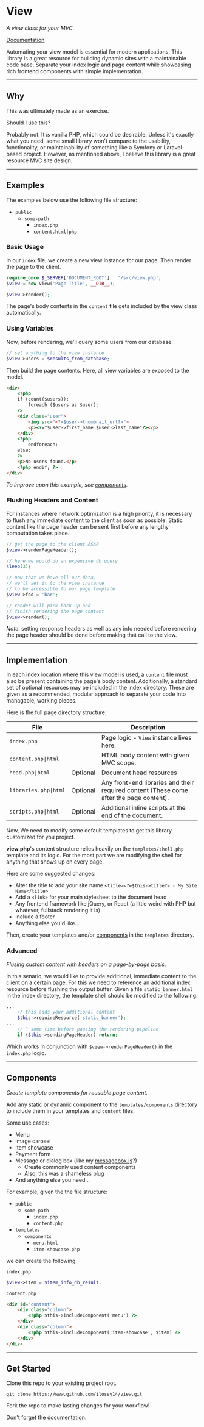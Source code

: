 # View

[documentation]: https://ilosey14.github.io/docs/php/view

*A view class for your MVC.*

[Documentation][documentation]

Automating your view model is essential for modern applications.
This library is a great resource for building dynamic sites with a maintainable code base.
Separate your index logic and page content while showcasing rich frontend components with simple implementation.

---

## Why

This was ultimately made as an exercise.

Should I use this?

Probably not.
It *is* vanilla PHP, which could be desirable.
Unless it's exactly what you need, some small library won't compare to the usability, functionality, or maintainability of something like a Symfony or Laravel-based project.
However, as mentioned above, I believe this library is a great resource MVC site design.

---

## Examples

The examples below use the following file structure:
- `public`
  - `some-path`
    - `index.php`
    - `content.html|php`

### Basic Usage

In our `index` file, we create a new view instance for our page.
Then render the page to the client.

```php
require_once $_SERVER['DOCUMENT_ROOT'] . '/src/view.php';
$view = new View('Page Title', __DIR__);

$view->render();
```

The page's body contents in the `content` file gets included by the view class automatically.

### Using Variables

Now, before rendering, we'll query some users from our database.

```php
// set anything to the view instance
$view->users = $results_from_database;
```

Then build the page contents.
Here, all view variables are exposed to the model.

```html
<div>
    <?php
    if (count($users)):
        foreach ($users as $user):
    ?>
    <div class="user">
        <img src="<?=$user->thumbnail_url?>">
        <p><?="$user->first_name $user->last_name"?></p>
    </div>
    <?php
        endforeach;
    else:
    ?>
    <p>No users found.</p>
    <?php endif; ?>
</div>
```

*To improve upon this example, see [components](#components).*

### Flushing Headers and Content

For instances where network optimization is a high priority,
it is necessary to flush any immediate content to the client as soon as possible.
Static content like the page header can be sent first before any lengthy computation takes place.

```php
// get the page to the client ASAP
$view->renderPageHeader();

// here we would do an expensive db query
sleep(3);

// now that we have all our data,
// we'll set it to the view instance
// to be accessible to our page template
$view->foo = 'bar';

// render will pick back up and
// finish rendering the page content
$view->render();
```

*Note*: setting response headers as well as any info needed before rendering the page header should be done before making that call to the view.

---

## Implementation

In each index location where this view model is used, a `content` file must also be present containing the page's body content.
Additionally, a standard set of optional resources may be included in the index directory.
These are given as a recommended, modular approach to separate your code into managable, working pieces.

Here is the full page directory structure:

| File                  |          | Description                                                                             |
| --------------------  | -------- | --------------------------------------------------------------------------------------- |
| `index.php`           |          | Page logic - `View` instance lives here.                                                |
| `content.php\|html`   |          | HTML body content with given MVC scope.                                                 |
| `head.php\|html`      | Optional | Document head resources                                                                 |
| `libraries.php\|html` | Optional | Any front-end libraries and their required content (These come after the page content). |
| `scripts.php\|html`   | Optional | Additional inline scripts at the end of the document.                                   |

Now, We need to modify some default templates to get this library customized for you project.

**view.php**'s content structure relies heavily on the `templates/shell.php` template and its logic.
For the most part we are modifying the shell for anything that shows up on every page.

Here are some suggested changes:
- Alter the title to add your site name `<title><?=$this->title?> - My Site Name</title>`
- Add a `<link>` for your main stylesheet to the document head
- Any frontend framework like jQuery, or React (a little weird with PHP but whatever, fullstack rendering it is)
- Include a footer
- Anything else you'd like...

Then, create your templates and/or [components](#components) in the `templates` directory.

### Advanced

*Flusing custom content with headers on a page-by-page basis.*

In this senario, we would like to provide additional, immediate content to the client on a certain page.
For this we need to reference an additional index resource before flushing the output buffer.
Given a file `static_banner.html` in the index directory, the template shell should be modified to the following.

```php
...
    // this adds your additional content
    $this->requireResource('static_banner');
...
    // ^ some time before pausing the rendering pipeline
    if ($this->sendingPageHeader) return;
```

Which works in conjunction with `$view->renderPageHeader()` in the `index.php` logic.

---

## Components

*Create template components for reusable page content.*

Add any static or dynamic component to the `templates/components` directory to include them in your templates and `content` files.

Some use cases:
- Menu
- Image carosel
- Item showcase
- Payment form
- Message or dialog box (like my [messagebox.js](https://www.github.com/ilosey14/messagebox)?)
  - Create commonly used content components
  - Also, this was a shameless plug
- And anything else you need...

For example, given the the file structure:
- `public`
  - `some-path`
    - `index.php`
    - `content.php`
- `templates`
  - `components`
    - `menu.html`
    - `item-showcase.php`

we can create the following.

`index.php`
```php
$view->item = $item_info_db_result;
```
`content.php`
```html
<div id="content">
    <div class="column">
        <?php $this->includeComponent('menu') ?>
    </div>
    <div class="column">
        <?php $this->includeComponent('item-showcase', $item) ?>
    </div>
</div>
```

---

## Get Started

Clone this repo to your existing project root.

`git clone https://www.github.com/ilosey14/view.git`

Fork the repo to make lasting changes for your workflow!

Don't forget the [documentation][documentation].
